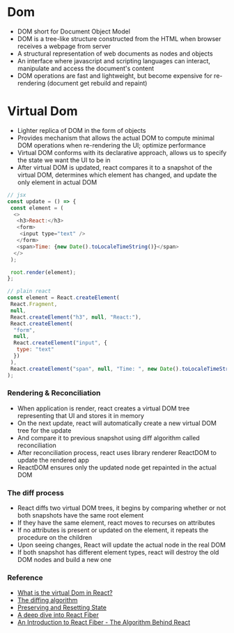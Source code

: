 # Dom

- DOM short for Document Object Model
- DOM is a tree-like structure constructed from the HTML when browser receives a webpage from server
- A structural representation of web documents as nodes and objects
- An interface where javascript and scripting languages can interact, manipulate and access the document's content
- DOM operations are fast and lightweight, but become expensive for re-rendering (document get rebuild and repaint)

# Virtual Dom

- Lighter replica of DOM in the form of objects
- Provides mechanism that allows the actual DOM to compute minimal DOM operations when re-rendering the UI; optimize performance
- Virtual DOM conforms with its declarative approach, allows us to specify the state we want the UI to be in
- After virtual DOM is updated, react compares it to a snapshot of the virtual DOM, determines which element has changed, and update the only element in actual DOM

```js
// jsx
const update = () => {
 const element = (
  <>
   <h3>React:</h3>
   <form>
    <input type="text" />
   </form>
   <span>Time: {new Date().toLocaleTimeString()}</span>
  </>
 );

 root.render(element);
};

// plain react
const element = React.createElement(
 React.Fragment,
 null,
 React.createElement("h3", null, "React:"),
 React.createElement(
  "form",
  null,
  React.createElement("input", {
   type: "text"
  })
 ),
 React.createElement("span", null, "Time: ", new Date().toLocaleTimeString())
);
```

### Rendering & Reconciliation

- When application is render, react creates a virtual DOM tree representing that UI and stores it in memory
- On the next update, react will automatically create a new virtual DOM tree for the update 
- And compare it to previous snapshot using diff algorithm called reconciliation
- After reconciliation process, react uses library renderer ReactDOM to update the rendered app
- ReactDOM ensures only the updated node get repainted in the actual DOM

### The diff process

- React diffs two virtual DOM trees, it begins by comparing whether or not both snapshots have the same root element
- If they have the same element, react moves to recurses on attributes
- If no attributes is present or updated on the element, it repeats the procedure on the children
- Upon seeing changes, React will update the actual node in the real DOM
- If both snapshot has different element types, react will destroy the old DOM nodes and build a new one


### Reference

- [What is the virtual Dom in React?](https://blog.logrocket.com/virtual-dom-react/#:~:text=The%20virtual%20Dom%20provides%20a%20mechanism%20that%20abstracts%20manual%20Dom,necessary%20on%20the%20actual%20Dom.)
- [The diffing algorithm](https://reactjs.org/docs/reconciliation.html#the-diffing-algorithm)
- [Preserving and Resetting State](https://beta.reactjs.org/learn/preserving-and-resetting-state)
- [A deep dive into React Fiber](https://blog.logrocket.com/deep-dive-react-fiber/#:~:text=React%20Fiber%20is%20an%20internal,long%2Dstanding%20issues%20in%20React.)
- [An Introduction to React Fiber - The Algorithm Behind React](https://www.velotio.com/engineering-blog/react-fiber-algorithm)
